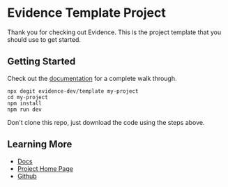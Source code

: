 # Evidence Template Project

Thank you for checking out Evidence. This is the project template that you should use to get started. 

## Getting Started

Check out the [documentation](https://docs.evidence.dev) for a complete walk through.

```
npx degit evidence-dev/template my-project
cd my-project 
npm install 
npm run dev 
```

Don't clone this repo, just download the code using the steps above. 

## Learning More

- [Docs](https://docs.evidence.dev/)
- [Project Home Page](https://www.evidence.dev)
- [Github](https://github.com/evidence-dev/evidence)
